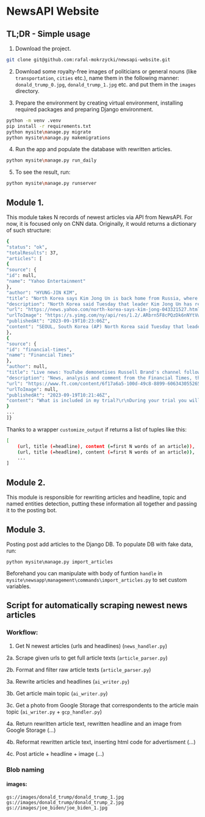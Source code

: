 # NewsAPI Website


## TL;DR - Simple usage

1. Download the project.

```bash
git clone git@github.com:rafal-mokrzycki/newsapi-website.git
```

2. Download some royalty-free images of politicians or general nouns (like `transportation`, `cities` etc.), name them in the following manner: `donald_trump_0.jpg`, `donald_trump_1.jpg` etc. and put them in the `images` directory.

3. Prepare the environment by creating virtual environment, installing required packages and preparing Django environment.

```bash
python -m venv .venv
pip install -r requirements.txt
python mysite\manage.py migrate
python mysite\manage.py makemigrations
```

4. Run the app and populate the database with rewritten articles.

```bash
python mysite\manage.py run_daily
```

5. To see the result, run:

```bash
python mysite\manage.py runserver
```

## Module 1.

This module takes N records of newest articles via API from NewsAPI. For now, it is focused only on CNN data. Originally, it would returns a dictionary of such structure:

```bash
{
"status": "ok",
"totalResults": 37,
"articles": [
{
"source": {
"id": null,
"name": "Yahoo Entertainment"
},
"author": "HYUNG-JIN KIM",
"title": "North Korea says Kim Jong Un is back home from Russia, where he deepened 'comradely' ties with Putin - Yahoo News",
"description": "North Korea said Tuesday that leader Kim Jong Un has returned home from a trip to Russia where he deepened “comradely fellowship and friendly ties” with...",
"url": "https://news.yahoo.com/north-korea-says-kim-jong-043321527.html",
"urlToImage": "https://s.yimg.com/ny/api/res/1.2/.ARbrn5F8cPQzDk6nNYtVw--/YXBwaWQ9aGlnaGxhbmRlcjt3PTEyMDA7aD03OTg-/https://media.zenfs.com/en/ap.org/7952b858d1fb02ec03b7fa7525ebd52b",
"publishedAt": "2023-09-19T10:23:06Z",
"content": "SEOUL, South Korea (AP) North Korea said Tuesday that leader Kim Jong Un has returned home from a trip to Russia where he deepened comradely fellowship and friendly ties with President Vladimir Putin… [+2628 chars]"
},
{
"source": {
"id": "financial-times",
"name": "Financial Times"
},
"author": null,
"title": "Live news: YouTube demonetises Russell Brand's channel following sexual misconduct allegations - Financial Times",
"description": "News, analysis and comment from the Financial Times, the worldʼs leading global business publication",
"url": "https://www.ft.com/content/6f17a6a5-100d-49c8-8899-606343055265",
"urlToImage": null,
"publishedAt": "2023-09-19T10:21:46Z",
"content": "What is included in my trial?\r\nDuring your trial you will have complete digital access to FT.com with everything in both of our Standard Digital and Premium Digital packages.\r\nStandard Digital includ… [+1494 chars]"
}
...
]}
```

Thanks to a wrapper `customize_output` if returns a list of tuples like this:

```bash
[
    (url, title (=headline), content (=first N words of an article)),
    (url, title (=headline), content (=first N words of an article)),
    ...
]

```

## Module 2.

This module is responsible for rewriting articles and headline, topic and named entities detection, putting these information all together and passing it to the posting bot.

## Module 3.

Posting post add articles to the Django DB. To populate DB with fake data, run:

```
python mysite\manage.py import_articles
```

Beforehand you can manipulate with body of funtion `handle` in `mysite\newsapp\management\commands\import_articles.py` to set custom variables.

## Script for automatically scraping newest news articles

### Workflow:

1. Get N newest articles (urls and headlines) (`news_handler.py`)

2a. Scrape given urls to get full article texts (`article_parser.py`)

2b. Format and filter raw article texts (`article_parser.py`)

3a. Rewrite articles and headlines (`ai_writer.py`)

3b. Get article main topic (`ai_writer.py`)

3c. Get a photo from Google Storage that correspondents to the article main topic (`ai_writer.py` + `gcp_handler.py`)

4a. Return rewritten article text, rewritten headline and an image from Google Storage (...)

4b. Reformat rewritten article text, inserting html code for advertisment (...)

4c. Post article + headline + image (...)

### Blob naming

#### images:

`gs://images/donald_trump/donald_trump_1.jpg`
`gs://images/donald_trump/donald_trump_2.jpg`
`gs://images/joe_biden/joe_biden_1.jpg`
